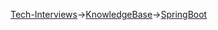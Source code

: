 [Tech-Interviews](../../README.md)->[KnowledgeBase](../KnowledgeBase.md)->[SpringBoot](../SpringBoot/SpringBoot.md)